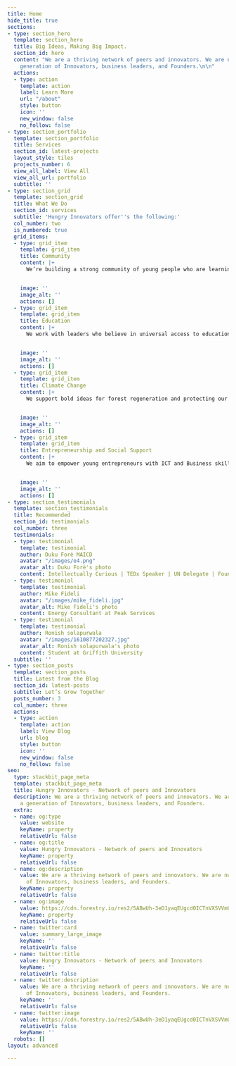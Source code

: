 ```yaml
---
title: Home
hide_title: true
sections:
- type: section_hero
  template: section_hero
  title: Big Ideas, Making Big Impact.
  section_id: hero
  content: "We are a thriving network of peers and innovators. We are nurturing a
    generation of Innovators, business leaders, and Founders.\n\n"
  actions:
  - type: action
    template: action
    label: Learn More
    url: "/about"
    style: button
    icon: ''
    new_window: false
    no_follow: false
- type: section_portfolio
  template: section_portfolio
  title: Services
  section_id: latest-projects
  layout_style: tiles
  projects_number: 6
  view_all_label: View All
  view_all_url: portfolio
  subtitle: ''
- type: section_grid
  template: section_grid
  title: What We Do
  section_id: services
  subtitle: 'Hungry Innovators offer''s the following:'
  col_number: two
  is_numbered: true
  grid_items:
  - type: grid_item
    template: grid_item
    title: Community
    content: |+
      We’re building a strong community of young people who are learning to code and support them with our network of mentors, investors, and Founders.


    image: ''
    image_alt: ''
    actions: []
  - type: grid_item
    template: grid_item
    title: Education
    content: |+
      We work with leaders who believe in universal access to education and are driving a wide range of innovative approaches to teach, mentoring, and learning for young people.


    image: ''
    image_alt: ''
    actions: []
  - type: grid_item
    template: grid_item
    title: Climate Change
    content: |+
      We support bold ideas for forest regeneration and protecting our biodiversity that is essential to mitigating climate change.


    image: ''
    image_alt: ''
    actions: []
  - type: grid_item
    template: grid_item
    title: Entrepreneurship and Social Support
    content: |+
      We aim to empower young entrepreneurs with ICT and Business skills. We provide the tools they need to bring their solutions to life and lead transformative change.


    image: ''
    image_alt: ''
    actions: []
- type: section_testimonials
  template: section_testimonials
  title: Recommended
  section_id: testimonials
  col_number: three
  testimonials:
  - type: testimonial
    template: testimonial
    author: Duku Forè MAICD
    avatar: "/images/e4.png"
    avatar_alt: Duku Forè's photo
    content: Intellectually Curious | TEDx Speaker | UN Delegate | Founder
  - type: testimonial
    template: testimonial
    author: Mike Fideli
    avatar: "/images/mike_fideli.jpg"
    avatar_alt: Mike Fideli's photo
    content: Energy Consultant at Peak Services
  - type: testimonial
    template: testimonial
    author: Ronish solapurwala
    avatar: "/images/1610877202327.jpg"
    avatar_alt: Ronish solapurwala's photo
    content: Student at Griffith University
  subtitle: ''
- type: section_posts
  template: section_posts
  title: Latest from the Blog
  section_id: latest-posts
  subtitle: Let’s Grow Together
  posts_number: 3
  col_number: three
  actions:
  - type: action
    template: action
    label: View Blog
    url: blog
    style: button
    icon: ''
    new_window: false
    no_follow: false
seo:
  type: stackbit_page_meta
  template: stackbit_page_meta
  title: Hungry Innovators - Network of peers and Innovators
  description: We are a thriving network of peers and innovators. We are nurturing
    a generation of Innovators, business leaders, and Founders.
  extra:
  - name: og:type
    value: website
    keyName: property
    relativeUrl: false
  - name: og:title
    value: Hungry Innovators - Network of peers and Innovators
    keyName: property
    relativeUrl: false
  - name: og:description
    value: We are a thriving network of peers and innovators. We are nurturing a generation
      of Innovators, business leaders, and Founders.
    keyName: property
    relativeUrl: false
  - name: og:image
    value: https://cdn.forestry.io/res2/5ABwUh-3eD1yaqEUgcd0ICTnVXSVVm0BM_vwcSBZ1LI/fit/512/512/sm/0/aHR0cHM6Ly9hcHAu/Zm9yZXN0cnkuaW8v/cmFpbHMvYWN0aXZl/X3N0b3JhZ2UvYmxv/YnMvZXlKZmNtRnBi/SE1pT25zaWJXVnpj/MkZuWlNJNklrSkJh/SEJDU25Nek1WRXdQ/U0lzSW1WNGNDSTZi/blZzYkN3aWNIVnlJ/am9pWW14dllsOXBa/Q0o5ZlE9PS0tMjlh/NGExNmM0YjYzYzJm/N2FmYjM3MzYyODQx/ZDJkMGQwMjY0ZTcy/OC9odW5ncnlfaW5u/b3ZhdG9yc19jb3Zl/ci5qcGc
    keyName: property
    relativeUrl: false
  - name: twitter:card
    value: summary_large_image
    keyName: ''
    relativeUrl: false
  - name: twitter:title
    value: Hungry Innovators - Network of peers and Innovators
    keyName: ''
    relativeUrl: false
  - name: twitter:description
    value: We are a thriving network of peers and innovators. We are nurturing a generation
      of Innovators, business leaders, and Founders.
    keyName: ''
    relativeUrl: false
  - name: twitter:image
    value: https://cdn.forestry.io/res2/5ABwUh-3eD1yaqEUgcd0ICTnVXSVVm0BM_vwcSBZ1LI/fit/512/512/sm/0/aHR0cHM6Ly9hcHAu/Zm9yZXN0cnkuaW8v/cmFpbHMvYWN0aXZl/X3N0b3JhZ2UvYmxv/YnMvZXlKZmNtRnBi/SE1pT25zaWJXVnpj/MkZuWlNJNklrSkJh/SEJDU25Nek1WRXdQ/U0lzSW1WNGNDSTZi/blZzYkN3aWNIVnlJ/am9pWW14dllsOXBa/Q0o5ZlE9PS0tMjlh/NGExNmM0YjYzYzJm/N2FmYjM3MzYyODQx/ZDJkMGQwMjY0ZTcy/OC9odW5ncnlfaW5u/b3ZhdG9yc19jb3Zl/ci5qcGc
    relativeUrl: false
    keyName: ''
  robots: []
layout: advanced

---
```

